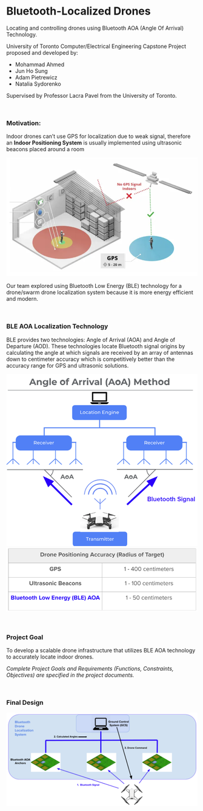 # Bluetooth-Localized Drones

Locating and controlling drones using Bluetooth AOA (Angle Of Arrival) Technology.


University of Toronto Computer/Electrical Engineering Capstone Project proposed and developed by:

- Mohammad Ahmed
-	Jun Ho Sung
-	Adam Pietrewicz
-	Natalia Sydorenko

Supervised by Professor Lacra Pavel from the University of Toronto.

&nbsp;

### Motivation:
Indoor drones can’t use GPS for localization due to weak signal, therefore an **Indoor Positioning System** is usually implemented using ultrasonic beacons placed around a room

![GPS](https://github.com/pietrea2/BLE-Drone-Capstone/blob/main/Documents/images/gps.png)

Our team explored using Bluetooth Low Energy (BLE) technology for a drone/swarm drone localization system because it is more energy efficient and modern.

&nbsp;

### BLE AOA Localization Technology
BLE provides two technologies: Angle of Arrival (AOA) and Angle of Departure (AOD).
These technologies locate Bluetooth signal origins by calculating the angle at which signals
are received by an array of antennas down to centimeter accuracy which is
competitively better than the accuracy range for GPS and ultrasonic solutions.

![BLE AOA](https://github.com/pietrea2/BLE-Drone-Capstone/blob/main/Documents/images/BLE_AOA.png)
![Accuracy of Localization Technologies](https://github.com/pietrea2/BLE-Drone-Capstone/blob/main/Documents/images/accuracy.png)

&nbsp;

### Project Goal
To develop a scalable drone infrastructure that utilizes BLE AOA technology to accurately locate indoor drones.

_Complete Project Goals and Requirements (Functions, Constraints, Objectives) are specified in the project documents._

&nbsp;

### Final Design
![System Overview Diagram](https://github.com/pietrea2/BLE-Drone-Capstone/blob/main/Documents/images/final_design.png)
